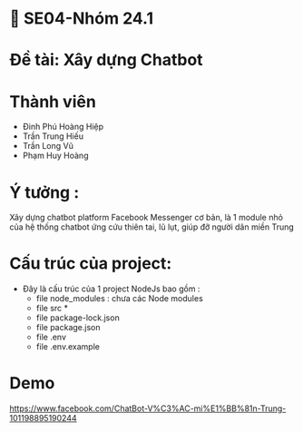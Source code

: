 # 💬 SE04-Nhóm 24.1
# Đề tài: Xây dựng Chatbot
  
# Thành viên
  - Đinh Phú Hoàng Hiệp  
  - Trần Trung Hiếu  
  - Trần Long Vũ 
  - Phạm Huy Hoàng
  
# Ý tưởng :
  Xây dựng chatbot platform Facebook Messenger cơ bản, là 1 module nhỏ của hệ thống chatbot ứng cứu thiên tai, lũ lụt, giúp đỡ người 
  dân miền Trung
  
# Cấu trúc của project:
  - Đây là cấu trúc của 1 project NodeJs bao gồm  :
    + file node_modules : chưa các Node modules
    + file src *
    + file package-lock.json
    + file package.json
    + file .env
    + file .env.example  
  
# Demo
  https://www.facebook.com/ChatBot-V%C3%AC-mi%E1%BB%81n-Trung-101198895190244



